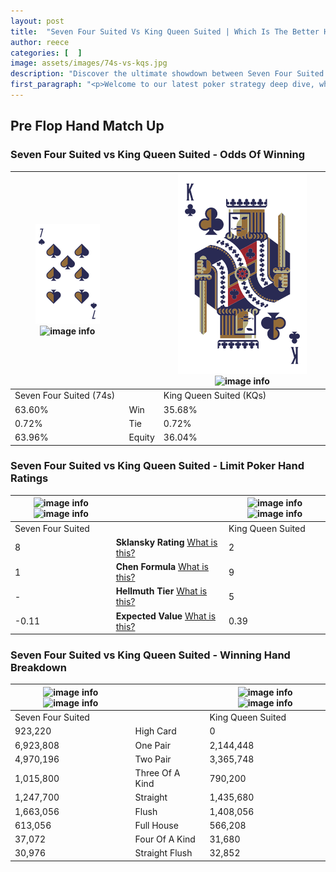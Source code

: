 ```yaml
---
layout: post
title:  "Seven Four Suited Vs King Queen Suited | Which Is The Better Hand In Poker? A Complete Guide"
author: reece
categories: [  ]
image: assets/images/74s-vs-kqs.jpg
description: "Discover the ultimate showdown between Seven Four Suited and King Queen Suited in poker! Uncover the odds, strategies, and scenarios where one hand triumphs over the other. Get ready to up your poker game with this thrilling analysis."
first_paragraph: "<p>Welcome to our latest poker strategy deep dive, where we're pitting two distinct hands against each other in a high-stakes showdown: Seven Four Suited vs King Queen Suited.</p><p>In the dynamic world of poker, every decision counts, and knowing which hand holds the upper hand is key to your success at the table.</p><p>In this article, we'll dissect these two hands, explore the scenarios where one dominates the other, and equip you with the knowledge to make strategic choices that can tip the odds in your favor.</p><p>Get ready to unravel the intriguing dynamics of these poker hands and elevate your game to new heights.</p>"
---
```




[comment]: # (sp0)

## Pre Flop Hand Match Up

<div class="table hand-ratings" markdown="1"> 



### Seven Four Suited vs King Queen Suited - Odds Of Winning


    
| ![image info](assets/images/hand1/7.png) ![image info](assets/images/hand1/4s.png) |  | ![image info](assets/images/hand2/k.png) ![image info](assets/images/hand2/qs.png) |
| -------- | -------- | -------- |
| Seven Four Suited (74s) |  | King Queen Suited (KQs) |
| 63.60% | Win | 35.68% |
| 0.72% | Tie | 0.72% |
| 63.96% | Equity | 36.04% |




[comment]: # (sp1)



### Seven Four Suited vs King Queen Suited - Limit Poker Hand Ratings


    
| ![image info](https://www.riverpairs.com/assets/images/hand1/7.png) ![image info](https://www.riverpairs.com/assets/images/hand1/4s.png) |  | ![image info](https://www.riverpairs.com/assets/images/hand2/k.png) ![image info](https://www.riverpairs.com/assets/images/hand2/qs.png) |
| -------- | -------- | -------- |
| Seven Four Suited |  | King Queen Suited |
| 8 | **Sklansky Rating** [What is this?](/sklansky-rating-explained) | 2 |
| 1 | **Chen Formula** [What is this?](/chen-formula-explained) | 9 |
| - | **Hellmuth Tier** [What is this?](/Hellmuth-tier-explained) | 5 |
| -0.11 | **Expected Value** [What is this?](/expected-value-explained) | 0.39 |




[comment]: # (sp2)



### Seven Four Suited vs King Queen Suited - Winning Hand Breakdown


    
| ![image info](https://www.riverpairs.com/assets/images/hand1/7.png) ![image info](https://www.riverpairs.com/assets/images/hand1/4s.png) |  | ![image info](https://www.riverpairs.com/assets/images/hand2/k.png) ![image info](https://www.riverpairs.com/assets/images/hand2/qs.png) |
| -------- | -------- | -------- |
| Seven Four Suited |  | King Queen Suited |
| 923,220 | High Card | 0 |
| 6,923,808 | One Pair | 2,144,448 |
| 4,970,196 | Two Pair | 3,365,748 |
| 1,015,800 | Three Of A Kind | 790,200 |
| 1,247,700 | Straight | 1,435,680 |
| 1,663,056 | Flush | 1,408,056 |
| 613,056 | Full House | 566,208 |
| 37,072 | Four Of A Kind | 31,680 |
| 30,976 | Straight Flush | 32,852 |




[comment]: # (sp3)



</div>

[comment]: # (sp4)



[comment]: # (sp5)

